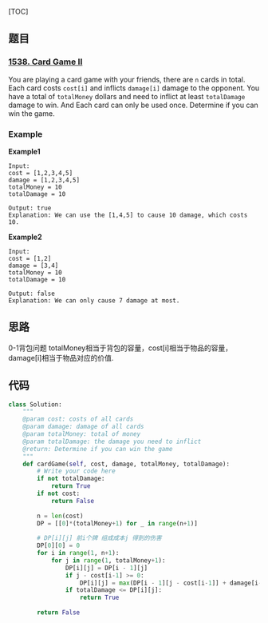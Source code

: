 [TOC]

## 题目

### [1538. Card Game II](https://www.lintcode.com/problem/card-game-ii/description)

You are playing a card game with your friends, there are `n` cards in total. Each card costs `cost[i]` and inflicts `damage[i]` damage to the opponent. You have a total of `totalMoney` dollars and need to inflict at least `totalDamage` damage to win. And Each card can only be used once. Determine if you can win the game.

### Example

**Example1**

```plain
Input:
cost = [1,2,3,4,5]
damage = [1,2,3,4,5]
totalMoney = 10
totalDamage = 10

Output: true
Explanation: We can use the [1,4,5] to cause 10 damage, which costs 10.
```

**Example2**

```plain
Input:
cost = [1,2]
damage = [3,4]
totalMoney = 10
totalDamage = 10

Output: false
Explanation: We can only cause 7 damage at most.
```

## 思路

0-1背包问题
totalMoney相当于背包的容量，cost[i]相当于物品的容量，damage[i]相当于物品对应的价值.

## 代码

```python
class Solution:
    """
    @param cost: costs of all cards
    @param damage: damage of all cards
    @param totalMoney: total of money
    @param totalDamage: the damage you need to inflict
    @return: Determine if you can win the game
    """
    def cardGame(self, cost, damage, totalMoney, totalDamage):
        # Write your code here
        if not totalDamage:
            return True
        if not cost:
            return False
            
        n = len(cost)
        DP = [[0]*(totalMoney+1) for _ in range(n+1)]
        
        # DP[i][j] 前i个牌 组成成本j 得到的伤害
        DP[0][0] = 0
        for i in range(1, n+1):
            for j in range(1, totalMoney+1):
                DP[i][j] = DP[i - 1][j]
                if j - cost[i-1] >= 0:
                    DP[i][j] = max(DP[i - 1][j - cost[i-1]] + damage[i-1], DP[i][j])
                if totalDamage <= DP[i][j]:
                    return True
        
        return False
```



